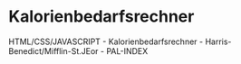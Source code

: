 # Kalorienbedarfsrechner
HTML/CSS/JAVASCRIPT - Kalorienbedarfsrechner - Harris-Benedict/Mifflin-St.JEor - PAL-INDEX
